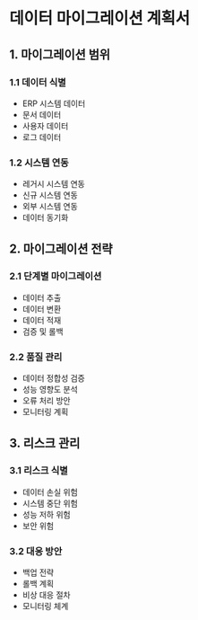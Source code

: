 # 데이터 마이그레이션 계획서

## 1. 마이그레이션 범위

### 1.1 데이터 식별
- ERP 시스템 데이터
- 문서 데이터
- 사용자 데이터
- 로그 데이터

### 1.2 시스템 연동
- 레거시 시스템 연동
- 신규 시스템 연동
- 외부 시스템 연동
- 데이터 동기화

## 2. 마이그레이션 전략

### 2.1 단계별 마이그레이션
- 데이터 추출
- 데이터 변환
- 데이터 적재
- 검증 및 롤백

### 2.2 품질 관리
- 데이터 정합성 검증
- 성능 영향도 분석
- 오류 처리 방안
- 모니터링 계획

## 3. 리스크 관리

### 3.1 리스크 식별
- 데이터 손실 위험
- 시스템 중단 위험
- 성능 저하 위험
- 보안 위험

### 3.2 대응 방안
- 백업 전략
- 롤백 계획
- 비상 대응 절차
- 모니터링 체계 